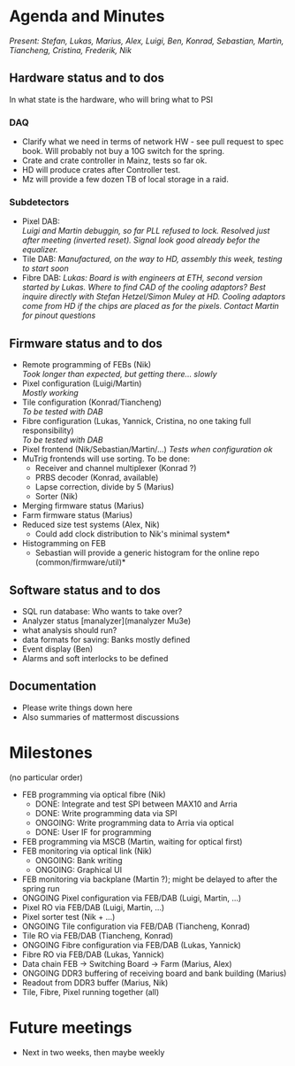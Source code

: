 # Agenda and Minutes

*Present: Stefan, Lukas, Marius, Alex, Luigi, Ben, Konrad, Sebastian, Martin, Tiancheng, Cristina, Frederik, Nik*

## Hardware status and to dos

In what state is the hardware, who will bring what to PSI

### DAQ
* Clarify what we need in terms of network HW - see pull request to spec book. Will probably not buy a 10G switch for the spring.
* Crate and crate controller in Mainz, tests so far ok.  
* HD will produce crates after Controller test.
* Mz will provide a few dozen TB of local storage in a raid.

### Subdetectors
* Pixel DAB:  
   *Luigi and Martin debuggin, so far PLL refused to lock. Resolved just after meeting (inverted reset). Signal look good already befor the equalizer.*
* Tile DAB:
   *Manufactured, on the way to HD, assembly this week, testing to start soon*
* Fibre DAB:
   *Lukas: Board is with engineers at ETH, second version started by Lukas. Where to find CAD of the cooling adaptors? Best inquire directly with Stefan Hetzel/Simon Muley at HD. Cooling adaptors come from HD if the chips are placed as for the pixels. Contact Martin for pinout questions*
   
## Firmware status and to dos
* Remote programming of FEBs (Nik)  
   *Took longer than expected, but getting there... slowly*
* Pixel configuration (Luigi/Martin)  
    *Mostly working*
* Tile configuration (Konrad/Tiancheng)  
   *To be tested with DAB*
* Fibre configuration (Lukas, Yannick, Cristina, no one taking full responsibility)  
   *To be tested with DAB*
* Pixel frontend (Nik/Sebastian/Martin/...)
   *Tests when configuration ok*
* MuTrig frontends will use sorting. To be done:
    * Receiver and channel multiplexer (Konrad ?)
    * PRBS decoder (Konrad, available)
    * Lapse correction, divide by 5 (Marius)
    * Sorter (Nik)
* Merging firmware status (Marius)  
* Farm firmware status (Marius)
* Reduced size test systems (Alex, Nik)
    * Could add clock distribution to Nik's minimal system*     
* Histogramming on FEB
    * Sebastian will provide a generic histogram for the online repo (common/firmware/util)*

## Software status and to dos
* SQL run database: Who wants to take over?  
* Analyzer status [manalyzer](manalyzer Mu3e)
* what analysis should run?  
* data formats for saving: Banks mostly defined
* Event display (Ben)
* Alarms and soft interlocks to be defined

## Documentation
* Please write things down here
* Also summaries of mattermost discussions


# Milestones
(no particular order)

* FEB programming via optical fibre (Nik)
     * DONE: Integrate and test SPI between MAX10 and Arria 
     * DONE: Write programming data via SPI
     * ONGOING: Write programming data to Arria via optical
     * DONE: User IF for programming
* FEB programming via MSCB (Martin, waiting for optical first)
* FEB monitoring via optical link (Nik)
     * ONGOING: Bank writing
     * ONGOING: Graphical UI
* FEB monitoring via backplane (Martin ?); might be delayed to after the spring run
* ONGOING Pixel configuration via FEB/DAB (Luigi, Martin, ...)
* Pixel RO via FEB/DAB (Luigi, Martin, ...)
* Pixel sorter test (Nik + ...)
* ONGOING Tile configuration via FEB/DAB (Tiancheng, Konrad)
* Tile RO via FEB/DAB (Tiancheng, Konrad)
* ONGOING Fibre configuration via FEB/DAB (Lukas, Yannick)
* Fibre RO via FEB/DAB (Lukas, Yannick)
* Data chain FEB -> Switching Board -> Farm (Marius, Alex)
* ONGOING DDR3 buffering of receiving board and bank building (Marius)
* Readout from DDR3 buffer (Marius, Nik)
* Tile, Fibre, Pixel running together (all)

# Future meetings

* Next in two weeks, then maybe weekly